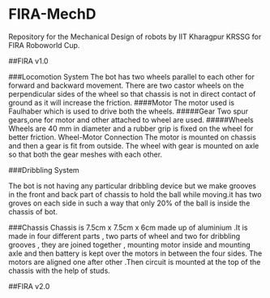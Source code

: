 # FIRA-MechD
Repository for the Mechanical Design of robots by IIT Kharagpur KRSSG for FIRA Roboworld Cup.

##FIRA v1.0

###Locomotion System
The bot has two wheels parallel to each other for forward and backward movement. There are two castor wheels on the perpendicular sides of the wheel so that chassis is not in direct contact of ground as it will increase the friction.
####Motor
The motor used is Faulhaber which is used to drive both the wheels.
#####Gear
Two spur gears,one for motor and other attached to wheel are used.
#####Wheels
Wheels are 40 mm in diameter and a rubber grip is fixed on the wheel for better friction.
Wheel-Motor Connection
The motor is mounted on chassis and then a gear is fit from outside. The wheel with gear is mounted on axle so that both the gear meshes with each other.

###Dribbling System

The bot is not having any particular dribbling device but we make grooves in the front and back part of chassis to hold the ball while moving.it has  two groves on each side in such a way that only 20% of the ball is inside the chassis of bot.


###Chassis
Chassis is 7.5cm x 7.5cm x 6cm made up of aluminium .It is made in four different parts , two parts of wheel and two for dribbling grooves , they are joined together , mounting motor inside and mounting axle and then battery is kept over the motors in between the four sides. The motors are aligned one after other .Then circuit is mounted at the top of the chassis with the help of studs.

##FIRA v2.0
